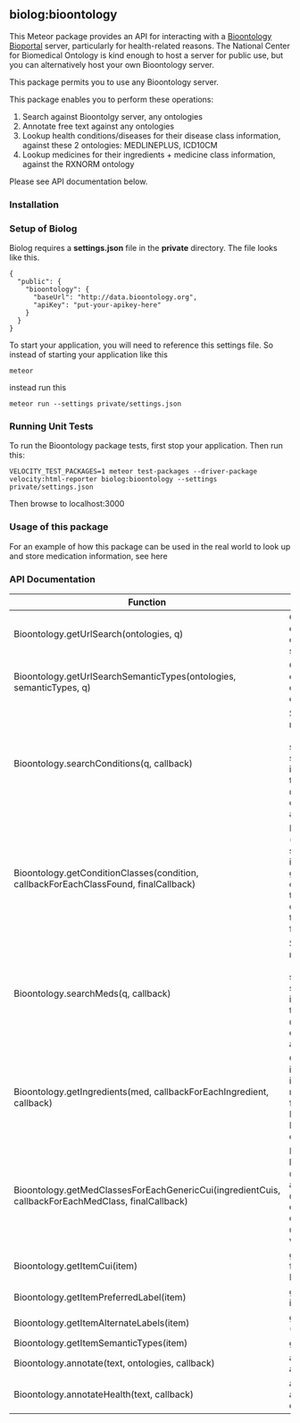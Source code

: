 ## biolog:bioontology
This Meteor package provides an API for interacting with a [Bioontology Bioportal](http://bioportal.bioontology.org/) server,
particularly for health-related reasons.
The National Center for Biomedical Ontology is kind enough to host a server for public use,
but you can alternatively host your own Bioontology server.

This package permits you to use any Bioontology server.

This package enables you to perform these operations:

1. Search against Bioontolgy server, any ontologies
2. Annotate free text against any ontologies
3. Lookup health conditions/diseases for their disease class information, against these 2 ontologies: MEDLINEPLUS, ICD10CM
4. Lookup medicines for their ingredients + medicine class information, against the RXNORM ontology

Please see API documentation below.

### Installation

### Setup of Biolog
Biolog requires a **settings.json** file in the **private** directory.
The file looks like this.

    {
      "public": {
        "bioontology": {
          "baseUrl": "http://data.bioontology.org",
          "apiKey": "put-your-apikey-here"
        }
      }
    }


To start your application, you will need to reference this settings file.  So instead of starting your application like this

    meteor

instead run this

    meteor run --settings private/settings.json


### Running Unit Tests
To run the Bioontology package tests, first stop your application.  Then run this:

    VELOCITY_TEST_PACKAGES=1 meteor test-packages --driver-package velocity:html-reporter biolog:bioontology --settings private/settings.json

Then browse to localhost:3000

### Usage of this package
For an example of how this package can be used in the real world to look up and store medication information, see here

### API Documentation

Function      | Description
------------- | -------------
Bioontology.getUrlSearch(ontologies, q) | Get the URL to look up any entity within the provided ontology or comma-separated list of ontologies
Bioontology.getUrlSearchSemanticTypes(ontologies, semanticTypes, q) | Get the URL to look up any entity within the provided ontologies, limiting to the list of semantic types
Bioontology.searchConditions(q, callback) | Search for conditions matching the provided query - @param q - the query to search.  Expected to be a string that the user is entering in a text box.  Optimized for typeahead functionality; @param callback - the callback to which the result array is passed
Bioontology.getConditionClasses(condition, callbackForEachClassFound, finalCallback) | For a given condition item (found by calling searchConditions() ), lookup its classes (parents, grandparents, ... in the ontology).  Each class is sent to callbackForEachClassFound(), then when all is done, finalCallback() is called.
Bioontology.searchMeds(q, callback) | Search for medicines matching the provided query - @param q - the query to search.  Expected to be a string that the user is entering in a text box.  Optimized for typeahead functionality; @param callback - the callback to which the result array is passed
Bioontology.getIngredients(med, callbackForEachIngredient, callback) | Query bioontology to get ingredients for a medicine item found. Typically such medicines would have been found by calling Bioontology.searchMeds().  Each ingredient is passed to callbackForEachIngredient
Bioontology.getMedClassesForEachGenericCui(ingredientCuis, callbackForEachMedClass, finalCallback) | For each medicine ingredient, lookup med classes - @param ingredientCuis - array of med ingredients; @param callbackForEachMedClass - called for each class found; @param finalCallback - called when complete
Bioontology.getItemCui(item) | get the (first) CUI for an item found by searching Bioontology
Bioontology.getItemPreferredLabel(item) | get the preferred label for an item
Bioontology.getItemAlternateLabels(item) | get alternate labels for an item (if any)
Bioontology.getItemSemanticTypes(item) | get semantic types for an item
Bioontology.annotate(text, ontologies, callback) | annotated the provided text against the list of ontologies
Bioontology.annotateHealth(text, callback) | annotated the provided text against our list of health of ontologies


